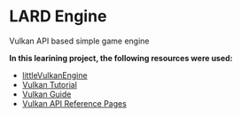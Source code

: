 # LARD Engine
Vulkan API based simple game engine

<strong>In this learining project, the following resources were used:</strong><br>
* <a href="https://github.com/blurrypiano/littleVulkanEngine">littleVulkanEngine</a> <br>
* <a href="https://vulkan-tutorial.com/">Vulkan Tutorial</a> <br>
* <a href="https://vkguide.dev/">Vulkan Guide</a> <br>
* <a href="https://vulkan.lunarg.com/doc/view/latest/windows/apispec.html">Vulkan API Reference Pages</a> <br>
